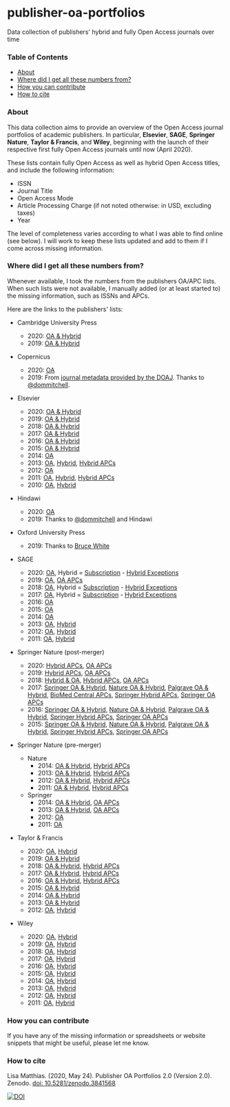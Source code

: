 # publisher-oa-portfolios
Data collection of publishers' hybrid and fully Open Access journals over time
### Table of Contents
* [About](#about)
* [Where did I get all these numbers from?](#where-did-i-get-all-these-numbers-from)
* [How you can contribute](#how-you-can-contribute)
* [How to cite](#how-to-cite)

### About

This data collection aims to provide an overview of the Open Access journal portfolios of academic publishers. In particular, **Elsevier**, **SAGE**, **Springer Nature**, **Taylor & Francis**, and **Wiley**, beginning with the launch of their respective first fully Open Access journals until now (April 2020).

These lists contain fully Open Access as well as hybrid Open Access titles, and include the following information:

* ISSN
* Journal Title
* Open Access Mode
* Article Processing Charge (if not noted otherwise: in USD, excluding taxes)
* Year

The level of completeness varies according to what I was able to find online (see below). I will work to keep these lists updated and add to them if I come across missing information.

### Where did I get all these numbers from?
Whenever available, I took the numbers from the publishers OA/APC lists. When such lists were not available, I manually added (or at least started to) the missing information, such as ISSNs and APCs.

Here are the links to the publishers' lists:

* Cambridge University Press
     + 2020: [OA & Hybrid](http://web.archive.org/web/20200413121421/https://www.cambridge.org/core/services/aop-file-manager/file/5783738dbd8dfd4e3283c3f2/Cambridge-Journals-APC-price-list-2020.7.xlsx)
    + 2019: [OA & Hybrid](http://web.archive.org/web/20191218202019/https://www.cambridge.org/core/services/aop-file-manager/file/5783738dbd8dfd4e3283c3f2/Cambridge-Journals-APC-price-list-2019.11.xlsx)

* Copernicus
     + 2020: [OA](http://web.archive.org/web/20200413122949/https://publications.copernicus.org/for_authors/article_processing_charges.html)
    + 2019: From [journal metadata provided by the DOAJ](http://web.archive.org/web/20191218203559/https://s3.eu-west-2.amazonaws.com/doaj-data-cache/journalcsv__doaj_20191218_1935_utf8.csv). Thanks to [@dommitchell](https://github.com/dommitchell).
    
* Elsevier
    + 2020: [OA & Hybrid](http://web.archive.org/web/20200410205235/https://www.elsevier.com/__data/promis_misc/j.custom97.xlsx)
    + 2019: [OA & Hybrid](http://web.archive.org/web/20190114171311/https://www.elsevier.com/__data/promis_misc/j.custom97.pdf)
    + 2018: [OA & Hybrid](http://web.archive.org/web/20180702110911/https://www.elsevier.com/__data/promis_misc/j.custom97.pdf)
    + 2017: [OA & Hybrid](http://web.archive.org/web/20170119172849/https://www.elsevier.com/__data/promis_misc/j.custom97.pdf)
    + 2016: [OA & Hybrid](http://web.archive.org/web/20160407063026/http://cdn.elsevier.com/promis_misc/j.custom97.pdf)
    + 2015: [OA & Hybrid](http://web.archive.org/web/*/http://www.elsevier.com/__data/assets/excel_doc/0004/247180/2015_APC_pricelist.xlsx)
    + 2014: [OA](http://web.archive.org/web/20140301091506/http://www.elsevier.com/about/open-access/open-access-journals)
    + 2013: [OA](http://web.archive.org/web/20130426145014/http://www.elsevier.com/about/open-access/open-access-journals), [Hybrid](http://web.archive.org/web/20130123115911/http://cdn.elsevier.com:80/assets/pdf_file/0008/109448/journal_list.pdf), [Hybrid APCs](http://web.archive.org/web/20130226034043/http://cdn.elsevier.com:80/assets/pdf_file/0014/112172/sponsoredarticleoption.pdf)
    + 2012: [OA](http://web.archive.org/web/20120229224301/http://www.elsevier.com:80/wps/find/intro.cws_home/open_access)
    + 2011: [OA](http://web.archive.org/web/20110927064359/http://www.elsevier.com:80/wps/find/intro.cws_home/open_access_mechanisms), [Hybrid](http://web.archive.org/web/20130516121851/http://cdn.elsevier.com/assets/pdf_file/0005/105179/Sponsored_Articles_2011.pdf), [Hybrid APCs](http://web.archive.org/web/20110627112327/http://www.elsevier.com:80/framework_authors/Sponsoredarticles/sponsoredarticleoption.pdf)
    + 2010: [OA](https://www.elsevier.com/editors-update/story/access/open-access-developing-new-publishing-models), [Hybrid](http://web.archive.org/web/20100523194902/http://www.elsevier.com:80/wps/find/authors.authors/sponsoredarticles)
    
* Hindawi
    + 2020: [OA](http://web.archive.org/web/20200413130600/https://www.hindawi.com/publish-research/authors/article-processing-charges/)
    + 2019: Thanks to [@dommitchell](https://github.com/dommitchell) and Hindawi
    
* Oxford University Press
    + 2019: Thanks to [Bruce White](https://scholar.google.co.nz/citations?user=hzEyynQAAAAJ&hl=en)

* SAGE
    + 2020: [OA](http://web.archive.org/web/20200411185313/https://us.sagepub.com/en-us/nam/gold-open-access-apcs), Hybrid = [Subscription](http://web.archive.org/web/20200412201018/https://us.sagepub.com/sites/default/files/copy_of_2020_sage_journals_institutional_price_list.xlsx) - [Hybrid Exceptions](http://web.archive.org/web/20200412200958/https://us.sagepub.com/en-us/nam/sage-choice-journal-and-pricing-exceptions)
    + 2019: [OA](http://web.archive.org/web/20190518223021/https://us.sagepub.com/en-us/nam/pure-gold-open-access-journals-at-sage), [OA APCs](http://web.archive.org/web/20190518223230/https://sustainingknowledgecommons.files.wordpress.com/2019/04/sage_2019_raw_data.xlsx)
    + 2018: [OA](http://web.archive.org/web/20180828144432/https://us.sagepub.com/sites/default/files/2018_sage_journals_institutional_price_list_04.20.18.xlsx), Hybrid = [Subscription](http://web.archive.org/web/20180828144432/https://us.sagepub.com/sites/default/files/2018_sage_journals_institutional_price_list_04.20.18.xlsx) - [Hybrid Exceptions](https://web.archive.org/web/20180828144736/https://uk.sagepub.com/en-gb/eur/sage-choice-journal-and-pricing-exceptions)
    + 2017: [OA](http://web.archive.org/web/20171112183417/https://au.sagepub.com/sites/default/files/2017_sage_journals_institutional_price_list_4.xlsx), Hybrid = [Subscription](http://web.archive.org/web/20171112183417/https://au.sagepub.com/sites/default/files/2017_sage_journals_institutional_price_list_4.xlsx) - [Hybrid Exceptions](http://web.archive.org/web/20171001042242/https://uk.sagepub.com/en-gb/eur/sage-choice-journal-and-pricing-exceptions)
    + 2016: [OA](http://web.archive.org/web/20150926073322/https://uk.sagepub.com/sites/default/files/2016_sage_journals_price_list_0.xlsx)
    + 2015: [OA](http://web.archive.org/web/20150720193546/https://us.sagepub.com/en-us/nam/2015-journals-price-list-0%20%20)
    + 2014: [OA](http://web.archive.org/web/20140301033725/http://www.sagepub.com:80/oa-journals.sp)
    + 2013: [OA](http://web.archive.org/web/20130512230428/http://www.uk.sagepub.com/aboutus/oa-journals.htm), [Hybrid](http://web.archive.org/web/20130512100721/http://www.uk.sagepub.com:80/repository/binaries/pdf/SAGE-Choice-Participating-Title-List.pdf)
    + 2012: [OA](http://web.archive.org/web/20120926195214/http://www.uk.sagepub.com:80/aboutus/openaccess.htm), [Hybrid](http://web.archive.org/web/20121021071823/http://www.sagepub.com/sagechoice.sp)
    + 2011: [OA](http://web.archive.org/web/20120926195214/http://www.uk.sagepub.com:80/aboutus/openaccess.htm), [Hybrid](http://web.archive.org/web/20110526233723/http://www.sagepub.com:80/sagechoice.sp)

* Springer Nature (post-merger)
    + 2020: [Hybrid APCs](http://web.archive.org/web/20200410200204/https://media.springernature.com/full/springer-cms/rest/v1/content/17339478/data/v16), [OA APCs](http://web.archive.org/web/20200410195957/https://media.springernature.com/full/springer-cms/rest/v1/content/17278042/data/v23)
    + 2019: [Hybrid APCs](http://web.archive.org/web/20190518021750/https://media.springernature.com/full/springer-cms/rest/v1/content/15094406/data/v17), [OA APCs](http://web.archive.org/web/20190518021706/https://media.springernature.com/full/springer-cms/rest/v1/content/15073486/data/v34)
    + 2018: [Hybrid & OA](https://media.springernature.com/full/springer-cms/rest/v1/content/15226614/data/v7), [Hybrid APCs](http://web.archive.org/web/20180828151311/https://media.springernature.com/full/springer-cms/rest/v1/content/15226614/data/v7), [OA APCs](http://web.archive.org/web/20180203213930/http://www.springernature.com:80/us/open-research/journals-books/journals/)
    + 2017: [Springer OA & Hybrid](http://web.archive.org/web/20180828151448/https://media.springernature.com/full/springer-cms/rest/v1/content/12085696/data/v1), [Nature OA & Hybrid](http://web.archive.org/web/20170502121121/http://www.nature.com/openresearch/publishing-with-npg/nature-journals/), [Palgrave OA & Hybrid](http://web.archive.org/web/20170604220911/http://www.nature.com:80/openresearch/palgrave-journals), [BioMed Central APCs](http://web.archive.org/web/20170712044201/https://www.biomedcentral.com/getpublished/article-processing-charges/biomedcentral-prices), [Springer Hybrid APCs](http://web.archive.org/web/20170623224911/http://www.springer.com:80/us/open-access/springer-open-choice), [Springer OA APCs](http://web.archive.org/web/20171029012819/http://www.springernature.com:80/gp/open-research/journals-books/journals)
    + 2016: [Springer OA & Hybrid](http://web.archive.org/web/20180828152033/https://media.springernature.com/full/springer-cms/rest/v1/content/10619890/data/v1), [Nature OA & Hybrid](http://web.archive.org/web/20160522094756/http://www.nature.com:80/openresearch/publishing-with-npg/nature-journals), [Palgrave OA & Hybrid](http://web.archive.org/web/20160810180048/http://www.nature.com:80/openresearch/palgrave-journals), [Springer Hybrid APCs](http://web.archive.org/web/20160608120021/http://www.springer.com:80/us/open-access/springer-open-choice), [Springer OA APCs](http://web.archive.org/web/20160124075220/http://www.springeropen.com:80/about/apcfaq/howmuch)
    + 2015: [Springer OA & Hybrid](http://web.archive.org/web/20180828152320/https://media.springernature.com/full/springer-cms/rest/v1/content/10619914/data/v1), [Nature OA & Hybrid](http://web.archive.org/web/20151116041435/http://www.nature.com:80/openresearch/publishing-with-npg/nature-journals), [Palgrave OA & Hybrid](http://web.archive.org/web/20151125104508/http://www.nature.com:80/openresearch/palgrave-journals), [Springer Hybrid APCs](http://web.archive.org/web/20150829081421/http://www.springer.com:80/us/open-access/springer-open-choice), [Springer OA APCs](http://web.archive.org/web/20150619174613/http://www.springeropen.com:80/about/apcfaq/howmuch)

* Springer Nature (pre-merger)
    + Nature
        + 2014: [OA & Hybrid](https://resource-cms.springernature.com/springer-cms/rest/v1/content/20990/data/v1), [Hybrid APCs](http://web.archive.org/web/20140301063140/http://www.nature.com:80/aps/open_access_faqs.html)
        + 2013: [OA & Hybrid](http://web.archive.org/web/20131231034039/http://www.nature.com:80/libraries/open_access/oa_pub_models.html), [Hybrid APCs](http://web.archive.org/web/20131209011041/http://www.nature.com:80/aps/open_access_faqs.html)
        + 2012: [OA & Hybrid](http://web.archive.org/web/20120518065943/http://www.nature.com:80/libraries/open_access/index.html), [Hybrid APCs](http://web.archive.org/web/20120827220511/http://www.nature.com:80/ajg/open_access_faqs.html)
        + 2011: [OA & Hybrid](http://web.archive.org/web/20110612091713/http://www.nature.com:80/libraries/open_access/index.html), [Hybrid APCs](http://web.archive.org/web/20111004081035/http://www.nature.com:80/ajg/open_access_faqs.html)
    + Springer
        + 2014: [OA & Hybrid](http://web.archive.org/web/20180828150811/https://resource-cms.springernature.com/springer-cms/rest/v1/content/20990/data/v1), [OA APCs](http://web.archive.org/web/20140330122612/http://www.springeropen.com:80/about/apcfaq/howmuch)
        + 2013: [OA & Hybrid](http://web.archive.org/web/20180828150729/https://resource-cms.springernature.com/springer-cms/rest/v1/content/8564/data/v2), [OA APCs](http://web.archive.org/web/20130601211303/http://www.springeropen.com/about/apcfaq/howmuch)
        + 2012: [OA](http://web.archive.org/web/20120602001531/http://www.springeropen.com/about/apcfaq/howmuch)
        + 2011: [OA](http://web.archive.org/web/20110802040449/http://www.springeropen.com:80/authors)

* Taylor & Francis
     + 2020: [OA](http://web.archive.org/web/20200413085440/https://www.tandfonline.com/action/contentHoldings?code=TF_Open&), [Hybrid](https://web.archive.org/web/20200413092147/https://www.tandfonline.com/action/contentHoldings?code=JCRPPF_N_2020_000&)
    + 2019: [OA & Hybrid](https://web.archive.org/web/20190518202448/https://authorservices.taylorandfrancis.com/publishing-open-access/oa-options-finder/)
    + 2018: [OA & Hybrid](http://web.archive.org/web/20180702205742/https://authorservices.taylorandfrancis.com/journal-list/), [Hybrid APCs](http://web.archive.org/web/20180119113804/https://authorservices.taylorandfrancis.com/publishing-open-access-with-taylor-francis/)
    + 2017: [OA & Hybrid](http://web.archive.org/web/20170724093129/http://authorservices.taylorandfrancis.com:80/journal-list), [Hybrid APCs](http://web.archive.org/web/20170821114856/http://www.tandfonline.com/openaccess/faqs)
    + 2016: [OA & Hybrid](http://web.archive.org/web/20160525221536/https://authorservices.taylorandfrancis.com/journal-list), [Hybrid APCs](http://web.archive.org/web/20160526131946/http://www.tandfonline.com/page/openaccess/funders)
    + 2015: [OA & Hybrid](http://web.archive.org/web/20151103131826/http://authorservices.taylorandfrancis.com:80/journal-list/)
    + 2014: [OA & Hybrid](http://web.archive.org/web/20140704015747/http://journalauthors.tandf.co.uk/copyright/Green-OA-AAM-embargo-periods.xlsx)
    + 2013: [OA & Hybrid](http://web.archive.org/web/20130601211338/http://journalauthors.tandf.co.uk/permissions/Green-OA-AAM-embargo-periods.xlsx)
    + 2012: [OA](http://web.archive.org/web/20120708051845/http://journalauthors.tandf.co.uk/pdfs/OpenAccess-PressRelease.pdf), [Hybrid](http://web.archive.org/web/20120130183224/http://journalauthors.tandf.co.uk/pdfs/openselect-titles.pdf)

* Wiley
    + 2020: [OA](http://web.archive.org/web/20200303072056/https://authorservices.wiley.com/asset/Wiley-Journal-APCs-Open-Access.xlsx), [Hybrid](http://web.archive.org/web/20200303072009/https://authorservices.wiley.com/asset/Wiley-Journal-APCs-OnlineOpen.xlsx)
    + 2019: [OA](http://web.archive.org/web/20190518192345/https://authorservices.wiley.com/asset/Wiley-Journal-APCs-Open-Access.xlsx), [Hybrid](http://web.archive.org/web/20190518192538/https://authorservices.wiley.com/asset/Wiley-Journal-APCs-OnlineOpen.xlsx)
    + 2018: [OA](https://web.archive.org/web/20180828145303/https://authorservices.wiley.com/asset/photos/licensing-and-open-access-photos/WOA_Journals_Licensing_and_APCs_15JUNE2018%20(1).xlsx), [Hybrid](https://web.archive.org/web/20180828145353/https://authorservices.wiley.com/asset/photos/licensing-and-open-access-photos/Wiley-Journal-APCs-2018MAY24.xlsx)
    + 2017: [OA](https://authorservices.wiley.com/asset/photos/licensing-and-open-access-photos/WOA_Journals_Licensing_and_APCs_04May2017.xlsx), [Hybrid](http://web.archive.org/web/20170903041917if_/https://authorservices.wiley.com/asset/photos/licensing-and-open-access-photos/Wiley-Journal-APCs-2017Jun12.xlsx)
    + 2016: [OA](http://web.archive.org/web/20160623013515/http://www.wileyopenaccess.com:80/details/content/12f25e0654f/Publication-Charges.html), [Hybrid](http://media.wiley.com/assets/7338/08/Wiley-Journal-APCs-2016Sep22.xlsx)
    + 2015: [OA](http://web.archive.org/web/20150416063148/http://www.wileyopenaccess.com:80/details/content/12f25e0654f/Publication-Charges.html), [Hybrid](http://web.archive.org/web/20150202005355/http://authorservices.wiley.com:80/bauthor/onlineopen_order_articleaccepted.asp)
    + 2014: [OA](http://web.archive.org/web/20140703030417/http://www.wileyopenaccess.com:80/details/content/12f25e0654f/Publication-Charges.html), [Hybrid](http://web.archive.org/web/20140831003251/http://authorservices.wiley.com:80/bauthor/onlineopen_order_articleaccepted.asp)
    + 2013: [OA](http://web.archive.org/web/20130630114441/http://www.wileyopenaccess.com:80/details/content/12f25e0654f/Publication-Charges.html), [Hybrid](http://web.archive.org/web/20130615125953/http://authorservices.wiley.com:80/bauthor/onlineopen_order.asp)
    + 2012: [OA](http://web.archive.org/web/20120602001234/http://www.wileyopenaccess.com/details/content/12f25e0654f/Publication-Charges.html), [Hybrid](http://web.archive.org/web/20121102065857/https://onlinelibrary.wiley.com/onlineOpenOrder)
    + 2011: [OA](http://web.archive.org/web/20110929141635/http://www.wileyopenaccess.com:80/details/content/12f25e0654f/Publication-Charges.html), [Hybrid](http://web.archive.org/web/20111107025933/https://onlinelibrary.wiley.com/onlineOpenOrder)

### How you can contribute
If you have any of the missing information or spreadsheets or website snippets that might be useful, please let me know.

### How to cite
Lisa Matthias. (2020, May 24). Publisher OA Portfolios 2.0 (Version 2.0). Zenodo. [doi: 10.5281/zenodo.3841568](http://doi.org/10.5281/zenodo.3841568) 

[![DOI](https://zenodo.org/badge/DOI/10.5281/zenodo.3841568.svg)](https://doi.org/10.5281/zenodo.3841568)

